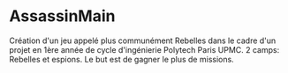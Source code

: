 # AssassinMain

Création d'un jeu appelé plus communément Rebelles dans le cadre d'un projet en 1ère année de cycle d'ingénierie
Polytech Paris UPMC. 2 camps: Rebelles et espions. Le but est de gagner le plus de missions. 
